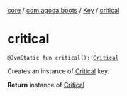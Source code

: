 [core](../../index.md) / [com.agoda.boots](../index.md) / [Key](index.md) / [critical](./critical.md)

# critical

`@JvmStatic fun critical(): `[`Critical`](-critical/index.md)

Creates an instance of [Critical](-critical/index.md) key.

**Return**
instance of [Critical](-critical/index.md)

